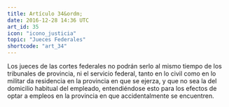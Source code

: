 ```yaml
---
title: Artículo 34&ordm;
date: 2016-12-28 14:36 UTC
art_id: 35
icon: "icono_justicia"
topic: "Jueces Federales"
shortcode: "art_34"
---
```

Los jueces de las cortes federales no podrán serlo al mismo tiempo de los tribunales de provincia, ni el servicio federal, tanto en lo civil como en lo militar da residencia en la provincia en que se ejerza, y que no sea la del domicilio habitual del empleado, entendiéndose esto para los efectos de optar a empleos en la provincia en que accidentalmente se encuentren.
